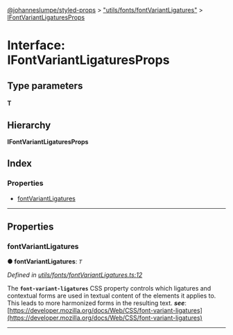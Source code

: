 [@johanneslumpe/styled-props](../README.md) > ["utils/fonts/fontVariantLigatures"](../modules/_utils_fonts_fontvariantligatures_.md) > [IFontVariantLigaturesProps](../interfaces/_utils_fonts_fontvariantligatures_.ifontvariantligaturesprops.md)

# Interface: IFontVariantLigaturesProps

## Type parameters
#### T 
## Hierarchy

**IFontVariantLigaturesProps**

## Index

### Properties

* [fontVariantLigatures](_utils_fonts_fontvariantligatures_.ifontvariantligaturesprops.md#fontvariantligatures)

---

## Properties

<a id="fontvariantligatures"></a>

###  fontVariantLigatures

**● fontVariantLigatures**: *`T`*

*Defined in [utils/fonts/fontVariantLigatures.ts:12](https://github.com/johanneslumpe/styled-props/blob/3abf398/src/utils/fonts/fontVariantLigatures.ts#L12)*

The **`font-variant-ligatures`** CSS property controls which ligatures and contextual forms are used in textual content of the elements it applies to. This leads to more harmonized forms in the resulting text.
*__see__*: [https://developer.mozilla.org/docs/Web/CSS/font-variant-ligatures](https://developer.mozilla.org/docs/Web/CSS/font-variant-ligatures)

___

